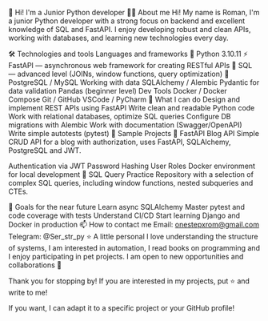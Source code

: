 👋 Hi! I'm a Junior Python developer
🧑‍💻 About me
Hi! My name is Roman, I'm a junior Python developer with a strong focus on backend and excellent knowledge of SQL and FastAPI. I enjoy developing robust and clean APIs, working with databases, and learning new technologies every day.

🛠️ Technologies and tools
Languages ​​and frameworks
🐍 Python 3.10.11
⚡ FastAPI — asynchronous web framework for creating RESTful APIs
🧠 SQL — advanced level (JOINs, window functions, query optimization)
🐘 PostgreSQL / MySQL
Working with data
SQLAlchemy / Alembic
Pydantic for data validation
Pandas (beginner level)
Dev Tools
Docker / Docker Compose
Git / GitHub
VSCode / PyCharm
💼 What I can do
Design and implement REST APIs using FastAPI
Write clean and readable Python code
Work with relational databases, optimize SQL queries
Configure DB migrations with Alembic
Work with documentation (Swagger/OpenAPI)
Write simple autotests (pytest)
📂 Sample Projects
📘 FastAPI Blog API
Simple CRUD API for a blog with authorization, uses FastAPI, SQLAlchemy, PostgreSQL and JWT.

Authentication via JWT
Password Hashing
User Roles
Docker environment for local development
🧾 SQL Query Practice
Repository with a selection of complex SQL queries, including window functions, nested subqueries and CTEs.

🧭 Goals for the near future
Learn async SQLAlchemy
Master pytest and code coverage with tests
Understand CI/CD
Start learning Django and Docker in production
📫 How to contact me
Email: onestepxrom@gmail.com
Telegram: @Ser_str_py
⭐ A little personal
I love understanding the structure of systems, I am interested in automation, I read books on programming and I enjoy participating in pet projects. I am open to new opportunities and collaborations 🚀

Thank you for stopping by! If you are interested in my projects, put ⭐ and write to me!

If you want, I can adapt it to a specific project or your GitHub profile!
